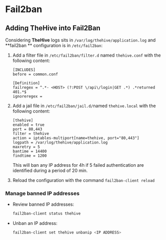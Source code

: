 # Fail2ban



## Adding TheHive into Fail2Ban



Considering **TheHive** logs sits in `/var/log/thehive/application.log` and **fail2ban ** configuration is in `/etc/fail2ban`:

1. Add a filter file in `/etc/fail2ban/filter.d` named `thehive.conf` with the following content: 

    ```
    [INCLUDES]
    before = common.conf
    
    [Definition]
    failregex = ^.*- <HOST> (?:POST \/api\/login|GET .*) .*returned 401.*$
    ignoreregex =
    ```

    

2. Add a jail file in `/etc/fail2ban/jail.d/`named `thehive.local` with the following content: 

    ```
    [thehive]
    enabled = true
    port = 80,443
    filter = thehive
    action = iptables-multiport[name=thehive, port="80,443"]
    logpath = /var/log/thehive/application.log
    maxretry = 5
    bantime = 14400
    findtime = 1200
    ```

    This will ban any IP address for 4h if 5 failed authentication are identified during a period of 20 min. 

3. Reload the configuration with the command `fail2ban-client reload`

### Manage banned IP addresses

- Review banned IP addresses: 

    ```bash
    fail2ban-client status thehive
    ```

    

- Unban an IP address: 

    ```bash
    fail2ban-client set thehive unbanip <IP ADDRESS>
    ```

    

    

